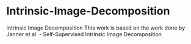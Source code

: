 # Intrinsic-Image-Decomposition
Intrinsic Image Decomposition
This work is based on the work done by Janner et al. - Self-Supervised Intrinsic Image Decomposition
